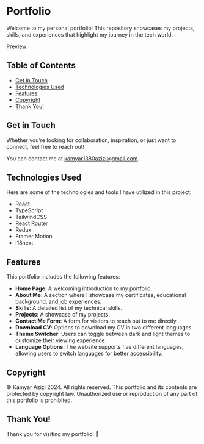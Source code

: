 # Portfolio

Welcome to my personal portfolio! This repository showcases my projects, skills, and experiences that highlight my journey in the tech world.

[Preview](https://kamyarazizi.vercel.app/)

## Table of Contents

- [Get in Touch](#get-in-touch)
- [Technologies Used](#technologies-used)
- [Features](#features)
- [Copyright](#copyright)
- [Thank You!](#thank-you)

## Get in Touch

Whether you’re looking for collaboration, inspiration, or just want to connect, feel free to reach out!

You can contact me at [kamyar1380azizi@gmail.com](mailto:kamyar1380azizi@gmail.com).

## Technologies Used

Here are some of the technologies and tools I have utilized in this project:

- React
- TypeScript
- TailwindCSS
- React Router
- Redux
- Framer Motion
- i18next

## Features

This portfolio includes the following features:

- **Home Page**: A welcoming introduction to my portfolio.
- **About Me**: A section where I showcase my certificates, educational background, and job experiences.
- **Skills**: A detailed list of my technical skills.
- **Projects**: A showcase of my projects.
- **Contact Me Form**: A form for visitors to reach out to me directly.
- **Download CV**: Options to download my CV in two different languages.
- **Theme Switcher**: Users can toggle between dark and light themes to customize their viewing experience.
- **Language Options**: The website supports five different languages, allowing users to switch languages for better accessibility.

## Copyright

© Kamyar Azizi 2024. All rights reserved. This portfolio and its contents are protected by copyright law. Unauthorized use or reproduction of any part of this portfolio is prohibited.

## Thank You!

Thank you for visiting my portfolio! 🚀
